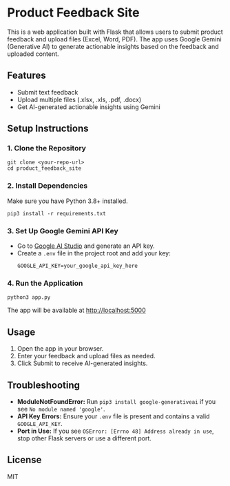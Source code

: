 # Product Feedback Site

This is a web application built with Flask that allows users to submit product feedback and upload files (Excel, Word, PDF). The app uses Google Gemini (Generative AI) to generate actionable insights based on the feedback and uploaded content.

## Features
- Submit text feedback
- Upload multiple files (.xlsx, .xls, .pdf, .docx)
- Get AI-generated actionable insights using Gemini

## Setup Instructions

### 1. Clone the Repository
```
git clone <your-repo-url>
cd product_feedback_site
```

### 2. Install Dependencies
Make sure you have Python 3.8+ installed.
```
pip3 install -r requirements.txt
```

### 3. Set Up Google Gemini API Key
- Go to [Google AI Studio](https://makersuite.google.com/app/apikey) and generate an API key.
- Create a `.env` file in the project root and add your key:
  ```
  GOOGLE_API_KEY=your_google_api_key_here
  ```

### 4. Run the Application
```
python3 app.py
```
The app will be available at [http://localhost:5000](http://localhost:5000)

## Usage
1. Open the app in your browser.
2. Enter your feedback and upload files as needed.
3. Click Submit to receive AI-generated insights.

## Troubleshooting
- **ModuleNotFoundError:** Run `pip3 install google-generativeai` if you see `No module named 'google'`.
- **API Key Errors:** Ensure your `.env` file is present and contains a valid `GOOGLE_API_KEY`.
- **Port in Use:** If you see `OSError: [Errno 48] Address already in use`, stop other Flask servers or use a different port.

## License
MIT 
